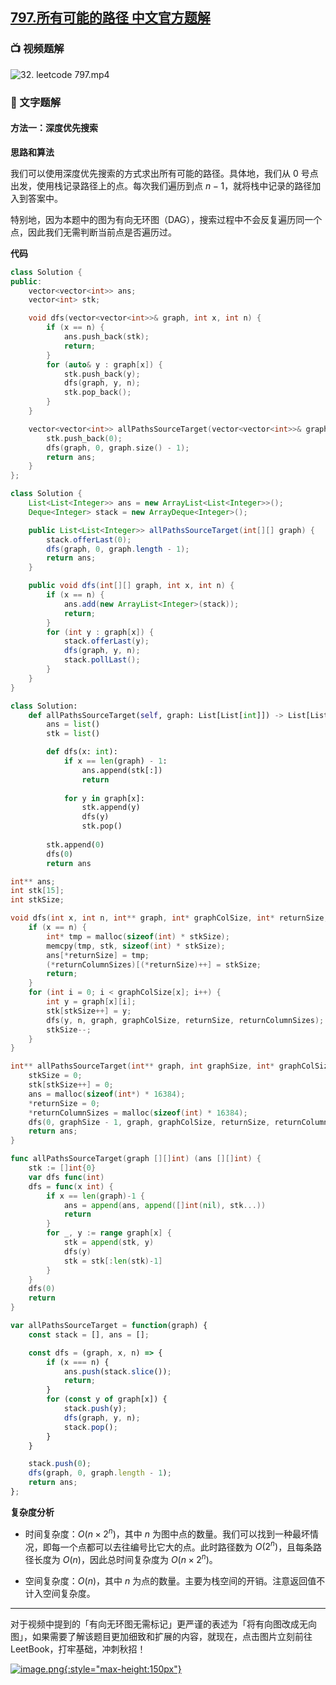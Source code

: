 ## [797.所有可能的路径 中文官方题解](https://leetcode.cn/problems/all-paths-from-source-to-target/solutions/100000/suo-you-ke-neng-de-lu-jing-by-leetcode-s-iyoh)

### 📺 视频题解
![32. leetcode 797.mp4](a14edc71-3368-4eaf-93de-1d1f59bdfe2a)

### 📖 文字题解
#### 方法一：深度优先搜索

**思路和算法**

我们可以使用深度优先搜索的方式求出所有可能的路径。具体地，我们从 $0$ 号点出发，使用栈记录路径上的点。每次我们遍历到点 $n-1$，就将栈中记录的路径加入到答案中。

特别地，因为本题中的图为有向无环图（$\text{DAG}$），搜索过程中不会反复遍历同一个点，因此我们无需判断当前点是否遍历过。

**代码**

```C++ [sol1-C++]
class Solution {
public:
    vector<vector<int>> ans;
    vector<int> stk;

    void dfs(vector<vector<int>>& graph, int x, int n) {
        if (x == n) {
            ans.push_back(stk);
            return;
        }
        for (auto& y : graph[x]) {
            stk.push_back(y);
            dfs(graph, y, n);
            stk.pop_back();
        }
    }

    vector<vector<int>> allPathsSourceTarget(vector<vector<int>>& graph) {
        stk.push_back(0);
        dfs(graph, 0, graph.size() - 1);
        return ans;
    }
};
```

```Java [sol1-Java]
class Solution {
    List<List<Integer>> ans = new ArrayList<List<Integer>>();
    Deque<Integer> stack = new ArrayDeque<Integer>();

    public List<List<Integer>> allPathsSourceTarget(int[][] graph) {
        stack.offerLast(0);
        dfs(graph, 0, graph.length - 1);
        return ans;
    }

    public void dfs(int[][] graph, int x, int n) {
        if (x == n) {
            ans.add(new ArrayList<Integer>(stack));
            return;
        }
        for (int y : graph[x]) {
            stack.offerLast(y);
            dfs(graph, y, n);
            stack.pollLast();
        }
    }
}
```

```Python [sol1-Python3]
class Solution:
    def allPathsSourceTarget(self, graph: List[List[int]]) -> List[List[int]]:
        ans = list()
        stk = list()

        def dfs(x: int):
            if x == len(graph) - 1:
                ans.append(stk[:])
                return
            
            for y in graph[x]:
                stk.append(y)
                dfs(y)
                stk.pop()
        
        stk.append(0)
        dfs(0)
        return ans
```

```C [sol1-C]
int** ans;
int stk[15];
int stkSize;

void dfs(int x, int n, int** graph, int* graphColSize, int* returnSize, int** returnColumnSizes) {
    if (x == n) {
        int* tmp = malloc(sizeof(int) * stkSize);
        memcpy(tmp, stk, sizeof(int) * stkSize);
        ans[*returnSize] = tmp;
        (*returnColumnSizes)[(*returnSize)++] = stkSize;
        return;
    }
    for (int i = 0; i < graphColSize[x]; i++) {
        int y = graph[x][i];
        stk[stkSize++] = y;
        dfs(y, n, graph, graphColSize, returnSize, returnColumnSizes);
        stkSize--;
    }
}

int** allPathsSourceTarget(int** graph, int graphSize, int* graphColSize, int* returnSize, int** returnColumnSizes) {
    stkSize = 0;
    stk[stkSize++] = 0;
    ans = malloc(sizeof(int*) * 16384);
    *returnSize = 0;
    *returnColumnSizes = malloc(sizeof(int) * 16384);
    dfs(0, graphSize - 1, graph, graphColSize, returnSize, returnColumnSizes);
    return ans;
}
```

```go [sol1-Golang]
func allPathsSourceTarget(graph [][]int) (ans [][]int) {
    stk := []int{0}
    var dfs func(int)
    dfs = func(x int) {
        if x == len(graph)-1 {
            ans = append(ans, append([]int(nil), stk...))
            return
        }
        for _, y := range graph[x] {
            stk = append(stk, y)
            dfs(y)
            stk = stk[:len(stk)-1]
        }
    }
    dfs(0)
    return
}
```

```JavaScript [sol1-JavaScript]
var allPathsSourceTarget = function(graph) {
    const stack = [], ans = [];

    const dfs = (graph, x, n) => {
        if (x === n) {
            ans.push(stack.slice());
            return;
        }
        for (const y of graph[x]) {
            stack.push(y);
            dfs(graph, y, n);
            stack.pop();
        }
    }

    stack.push(0);
    dfs(graph, 0, graph.length - 1);
    return ans;
};
```

**复杂度分析**

- 时间复杂度：$O(n \times 2^n)$，其中 $n$ 为图中点的数量。我们可以找到一种最坏情况，即每一个点都可以去往编号比它大的点。此时路径数为 $O(2^n)$，且每条路径长度为 $O(n)$，因此总时间复杂度为 $O(n \times 2^n)$。

- 空间复杂度：$O(n)$，其中 $n$ 为点的数量。主要为栈空间的开销。注意返回值不计入空间复杂度。
---
对于视频中提到的「有向无环图无需标记」更严谨的表述为「将有向图改成无向图」，如果需要了解该题目更加细致和扩展的内容，就现在，点击图片立刻前往 LeetBook，打牢基础，冲刺秋招！

[![image.png](https://pic.leetcode-cn.com/1626759288-qtqMJf-image.png){:style="max-height:150px"}](https://leetcode-cn.com/leetbook/detail/graph/)